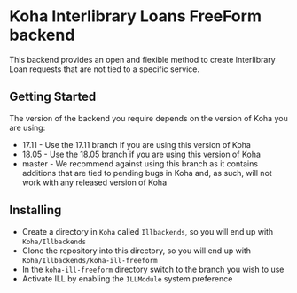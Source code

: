 # Koha Interlibrary Loans FreeForm backend

This backend provides an open and flexible method to create Interlibrary Loan requests that are not tied to a specific service.

## Getting Started

The version of the backend you require depends on the version of Koha you are using:
* 17.11 - Use the 17.11 branch if you are using this version of Koha
* 18.05 - Use the 18.05 branch if you are using this version of Koha
* master - We recommend against using this branch as it contains additions that are tied to pending bugs in Koha and, as such, will not work with any released version of Koha

## Installing

* Create a directory in `Koha` called `Illbackends`, so you will end up with `Koha/Illbackends`
* Clone the repository into this directory, so you will end up with `Koha/Illbackends/koha-ill-freeform`
* In the `koha-ill-freeform` directory switch to the branch you wish to use
* Activate ILL by enabling the `ILLModule` system preference
